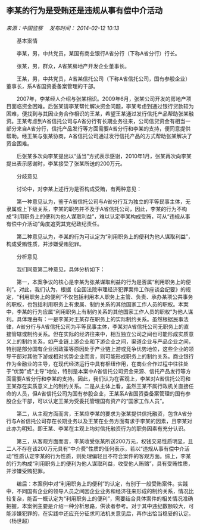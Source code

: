 ## 李某的行为是受贿还是违规从事有偿中介活动

### 

_来源：中国监察_　 _发布时间： 2014-02-12 10:13_

　　基本案情

　　李某，男，中共党员，某国有商业银行A省分行（下称A省分行）行长。

　　张某，男，群众，A省某房地产开发企业董事长。

　　王某，男，中共党员，A省某信托公司（下称A省信托公司，国有参股企业）董事长，系A省国资委备案管理的干部。

　　2007年，李某经人介绍与张某相识。2009年6月，张某公司开发的房地产项目面临资金困难。后张某请李某帮忙解决资金问题，李某考虑到通过银行贷款较为困难，便找到与其因业务合作相识的王某，希望王某通过发行信托产品帮助张某融资。王某考虑到A省信托公司与A省分行有长期业务往来，公司信贷资金有相当一部分来自A省分行，信托产品发行等方面需要A省分行和李某的支持，便同意提供帮助。经王某与张某协商，A省信托公司通过发行信托产品的方式帮助张某解决了资金困难。

　　后张某多次向李某提出以“适当”方式表示感谢，2010年1月，张某再次向李某提出表示感谢时，李某接受了张某所送的200万元。

　　分歧意见

　　讨论中，对李某上述行为是否构成受贿，有两种意见：

　　第一种意见认为，鉴于A省信托公司与A省分行互为独立的平等民事主体，无隶属或上下级关系，李某的职务并不及于A省信托公司，因此，李某的行为不构成“利用职务上的便利为他人谋取利益”，难以认定李某构成受贿，可从“违规从事有偿中介活动”角度追究其党纪政纪责任。

　　第二种意见认为，李某的行为可认定为“利用职务上的便利为他人谋取利益”，构成受贿性质，并涉嫌受贿犯罪。

　　分析意见

　　我们同意第二种意见，具体分析如下：

　　第一，本案争议的核心是李某为张某谋取利益的行为是否属“利用职务上的便利”。对此，我们认为，根据《全国法院审理经济犯罪案件工作座谈会纪要》的规定，“利用职务上的便利”不仅包括利用本人职务上主管、负责、承办某项公共事务的职权，也包括利用职务上有隶属、制约关系的其他国家工作人员的职权。本案中，李某的行为应属“利用职务上有制约关系的其他国家工作人员的职权”为他人谋利。具体理由有：一是李某对王某存在职务上的实际制约关系。虽然根据民事法律，A省分行与A省信托公司为平等民事主体，李某对A省信托公司无职务上的直接管辖或制约关系。但在实际的经济往来中，相互独立公司之间也可能形成实质意义上的制约关系，如产业链上游企业和下游企业之间，渠道企业与产品企业之间，特别是部分国有企业因政策等原因处于产业链上游或竞争优势地位，这些企业的领导干部对其他下游或相对劣势企业而言，则可能形成职务上的制约关系。商业银行作为金融业的主导，在现代经济运行中具有枢纽作用，在商业合作过程中往往处于“优势”或“主导”地位，特别是本案中A省信托公司资金来源、信托产品发行等方面需要A省分行和李某的支持。因此，我们认为在客观上，李某对A省信托公司和王某存在实质意义上的制约关系。二是从主体上看，虽然王某不属行政机关直接任命的人员，但A省信托公司为国有参股企业，王某系A省国资委备案管理的国有参股企业干部，可以认定王某为受委托管理国有资产的“国家工作人员”。

　　第二，从主观方面而言，王某应李某的要求为张某提供信托融资，包含A省分行与A省信托公司存在长期业务以及王某在业务方面有求于李某的因素，且李某对此亦为明知。即王某、李某在主观上均对信托融资行为的职务因素有充分认识。

　　第三，从客观方面而言，李某收受张某所送200万元，权钱交易性质明显，且二人不存在该200万元具有“中介费”性质的任何表示，若以“违规从事有偿中介活动”性质认定李某的行为性质，则处理偏轻且不符合案件的客观方面。综上，李某的行为构成“利用职务上的便利为他人谋取利益，收受他人贿赂”，具有受贿性质，并涉嫌受贿犯罪。

　　编后：本案例中对“利用职务上的便利”的认定，有别于一般受贿案件。实践中，不同国有企业的领导人员之间因企业业务和经济往来形成的制约关系，情况比较复杂，能否一概认定为“利用职务上的便利”，需要结合具体案件的相关情况准确把握，本案例主要是介绍一种分析思路，供读者参考。对于其中违纪数额较大，可能涉嫌犯罪的，在实践中还应充分征求司法机关意见后，再作出恰当稳妥的认定。（杨世超）